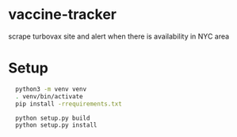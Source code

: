 # vaccine-tracker
scrape turbovax site and alert when there is availability in NYC area

# Setup
```bash
  python3 -m venv venv 
  . venv/bin/activate 
  pip install -rrequirements.txt 

  python setup.py build 
  python setup.py install 
```
